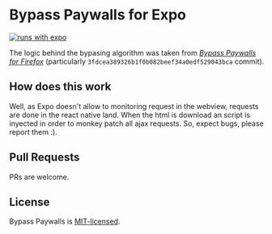 # Bypass Paywalls for Expo

[![runs with expo](https://img.shields.io/badge/Runs%20with%20Expo-000.svg?style=flat&logo=EXPO&labelColor=ffffff&logoColor=000)](https://expo.io/@nickcis/bypass-paywalls-app)

The logic behind the bypasing algorithm was taken from [_Bypass Paywalls for Firefox_](https://github.com/iamadamdev/bypass-paywalls-firefox) (particularly `3fdcea389326b1f0b082beef34a0edf529043bca` commit).

## How does this work

Well, as Expo doesn't allow to monitoring request in the webview, requests are done in the react native land.
When the html is download an script is inyected in order to monkey patch all ajax requests. So, expect bugs, please report them :).

## Pull Requests

PRs are welcome.

## License

Bypass Paywalls is [MIT-licensed](./LICENSE).
